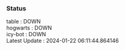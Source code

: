 ### Status


table : DOWN  
hogwarts : DOWN  
icy-bot : DOWN  
Latest Update : 2024-01-22 06:11:44.864146
